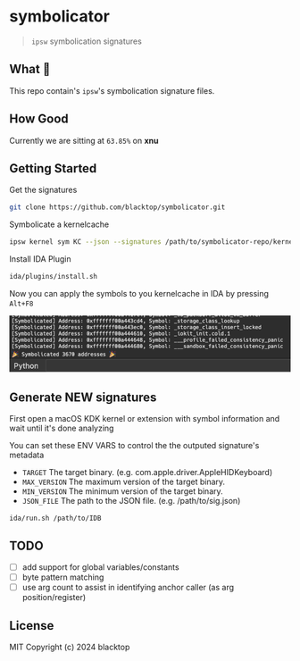 # symbolicator

> `ipsw` symbolication signatures

## What 🤔

This repo contain's `ipsw`'s symbolication signature files.

## How Good

Currently we are sitting at `63.85%` on **xnu** 

## Getting Started

Get the signatures

```bash
git clone https://github.com/blacktop/symbolicator.git
```

Symbolicate a kernelcache

```bash
ipsw kernel sym KC --json --signatures /path/to/symbolicator-repo/kernel
```

Install IDA Plugin

```bash
ida/plugins/install.sh
```

Now you can apply the symbols to you kernelcache in IDA by pressing `Alt+F8`

![ida-pluging](ida/docs/ida.png)

## Generate NEW signatures

First open a macOS KDK kernel or extension with symbol information and wait until it's done analyzing

You can set these ENV VARS to control the the outputed signature's metadata

- `TARGET` The target binary. (e.g. com.apple.driver.AppleHIDKeyboard)
- `MAX_VERSION` The maximum version of the target binary.
- `MIN_VERSION` The minimum version of the target binary.
- `JSON_FILE` The path to the JSON file. (e.g. /path/to/sig.json)

```
ida/run.sh /path/to/IDB
```

## TODO

- [ ] add support for global variables/constants
- [ ] byte pattern matching
- [ ] use arg count to assist in identifying anchor caller (as arg position/register)

## License

MIT Copyright (c) 2024 blacktop